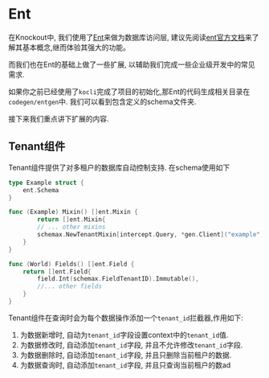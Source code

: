 # Ent

在Knockout中, 我们使用了[Ent](https://github.com/ent/ent)来做为数据库访问层, 建议先阅读[ent官方文档](https://entgo.io/docs/getting-started)来了解其基本概念,继而体验其强大的功能。

而我们也在Ent的基础上做了一些扩展, 以辅助我们完成一些企业级开发中的常见需求.

如果你之前已经使用了`kocli`完成了项目的初始化,那Ent的代码生成相关目录在`codegen/entgen`中. 我们可以看到包含定义的schema文件夹.

接下来我们重点讲下扩展的内容.

## Tenant组件

Tenant组件提供了对多租户的数据库自动控制支持. 在schema使用如下

```go
type Example struct {
    ent.Schema
}

func (Example) Mixin() []ent.Mixin {
    	return []ent.Mixin{
        // ... other mixins
		schemax.NewTenantMixin[intercept.Query, *gen.Client]("example", intercept.NewQuery),
	}
}

func (World) Fields() []ent.Field {
	return []ent.Field{
		field.Int(schemax.FieldTenantID).Immutable(),
        //... other fields
	}
}
```

Tenant组件在查询时会为每个数据操作添加一个`tenant_id`拦截器,作用如下:

1. 为数据新增时, 自动为`tenant_id`字段设置context中的`tenant_id`值.
2. 为数据修改时, 自动添加`tenant_id`字段, 并且不允许修改`tenant_id`字段.
3. 为数据删除时, 自动添加`tenant_id`字段, 并且只删除当前租户的数据.
4. 为数据查询时, 自动添加`tenant_id`字段, 并且只查询当前租户的数ad
